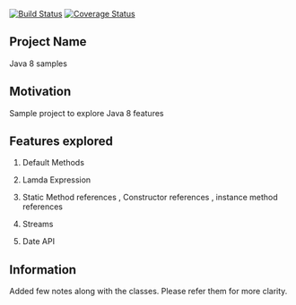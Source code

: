 [![Build Status](https://travis-ci.org/Ethico/java-8-samples.png)](https://travis-ci.org/Ethico/java-8-samples)
[![Coverage Status](https://coveralls.io/repos/github/Ethico/java-8-samples/badge.svg)](https://coveralls.io/github/Ethico/java-8-samples)
## Project Name
Java 8 samples

## Motivation
Sample project to explore Java 8 features

## Features explored


1. Default Methods

2. Lamda Expression

3. Static Method references , Constructor references , instance method references

4. Streams

5. Date API


## Information
Added few notes along with the classes.
Please refer them for more clarity.
